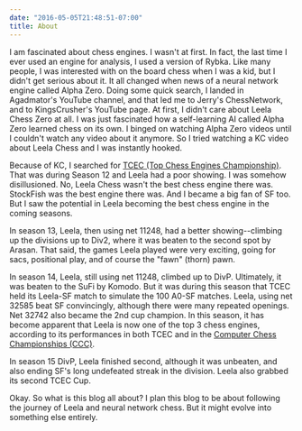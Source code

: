 ```yaml
---
date: "2016-05-05T21:48:51-07:00"
title: About
---
```


I am fascinated about chess engines.  I wasn't at first.  In fact, the last time I ever used an engine for analysis, I used a version of Rybka.  Like many people, I was interested with on the board chess when I was a kid, but I didn't get serious about it.  It all changed when news of a neural network engine called Alpha Zero.  Doing some quick search, I landed in Agadmator's YouTube channel, and that led me to Jerry's ChessNetwork, and to KingsCrusher's YouTube page.  At first, I didn't care about Leela Chess Zero at all.  I was just fascinated how a self-learning AI called Alpha Zero learned chess on its own.  I binged on watching Alpha Zero videos until I couldn't watch any video about it anymore.  So I tried watching a KC video about Leela Chess and I was instantly hooked.  

Because of KC, I searched for [TCEC (Top Chess Engines Championship)](https://tcec.chessdom.com/).  That was during Season 12 and Leela had a poor showing.  I was somehow disillusioned.  No, Leela Chess wasn't the best chess engine there was. StockFish was the best engine there was.  And I became a big fan of SF too.  But I saw the potential in Leela becoming the best chess engine in the coming seasons.  

In season 13, Leela, then using net 11248, had a better showing--climbing up the divisions up to Div2, where it was beaten to the second spot by Arasan.  That said, the games Leela played were very exciting, going for sacs, positional play, and of course the "fawn" (thorn) pawn.

In season 14, Leela, still using net 11248, climbed up to DivP.
Ultimately, it was beaten to the SuFi by Komodo.  But it was during this season that TCEC held its Leela-SF match to simulate the 100 A0-SF matches.  Leela, using net 32585 beat SF convincingly, although there were many repeated openings.  Net 32742 also became the 2nd cup champion.  In this season, it has become apparent that Leela is now one of the top 3 chess engines, according to its performances in both TCEC and in the [Computer Chess Championships (CCC)](https://www.chess.com/computer-chess-championship).

In season 15 DivP, Leela finished second, although it was unbeaten, and also ending SF's long undefeated streak in the division.  Leela also grabbed its second TCEC Cup.

Okay.  So what is this blog all about?  I plan this blog to be about following the journey of Leela and neural network chess.  But it might evolve into something else entirely.